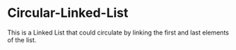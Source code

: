# Circular-Linked-List
This is a Linked List that could circulate by linking the first and last elements of the list.
